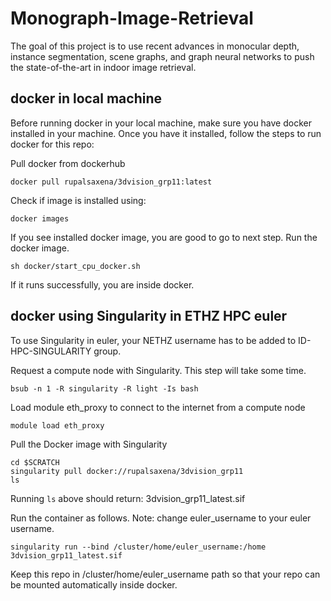 # Monograph-Image-Retrieval
The goal of this project is to use recent advances in monocular depth, instance segmentation, scene graphs, and graph neural networks to push the state-of-the-art in indoor image retrieval.


## docker in local machine
Before running docker in your local machine, make sure you have docker installed in your machine.
Once you have it installed, follow the steps to run docker for this repo:


Pull docker from dockerhub
```
docker pull rupalsaxena/3dvision_grp11:latest
```
Check if image is installed using:
```
docker images
```
If you see installed docker image, you are good to go to next step. Run the docker image.
```
sh docker/start_cpu_docker.sh
```
If it runs successfully, you are inside docker.


## docker using Singularity in ETHZ HPC euler
To use Singularity in euler, your NETHZ username has to be added to ID-HPC-SINGULARITY group.

Request a compute node with Singularity. This step will take some time. 
```
bsub -n 1 -R singularity -R light -Is bash
```

Load module eth_proxy to connect to the internet from a compute node
```
module load eth_proxy
```
Pull the Docker image with Singularity
```
cd $SCRATCH
singularity pull docker://rupalsaxena/3dvision_grp11
ls
```
Running ```ls``` above should return:
3dvision_grp11_latest.sif

Run the container as follows. Note: change euler_username to your euler username.
```
singularity run --bind /cluster/home/euler_username:/home 3dvision_grp11_latest.sif 
```
Keep this repo in /cluster/home/euler_username path so that your repo can be mounted automatically inside docker. 
